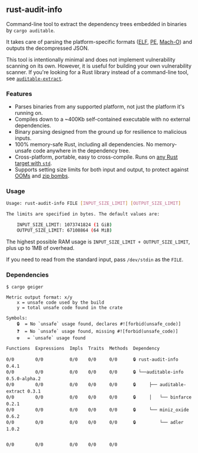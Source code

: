## rust-audit-info

Command-line tool to extract the dependency trees embedded in binaries by `cargo auditable`.

It takes care of parsing the platform-specific formats ([ELF](https://en.wikipedia.org/wiki/Executable_and_Linkable_Format), [PE](https://en.wikipedia.org/wiki/Portable_Executable), [Mach-O](https://en.wikipedia.org/wiki/Mach-O)) and outputs the decompressed JSON.

This tool is intentionally minimal and does not implement vulnerability scanning on its own. However, it is useful for building your own vulnerability scanner. If you're looking for a Rust library instead of a command-line tool, see [`auditable-extract`](https://docs.rs/auditable-extract/).

### Features

 - Parses binaries from any supported platform, not just the platform it's running on.
 - Compiles down to a ~400Kb self-contained executable with no external dependencies.
 - Binary parsing designed from the ground up for resilience to malicious inputs.
 - 100% memory-safe Rust, including all dependencies. No memory-unsafe code anywhere in the dependency tree.
 - Cross-platform, portable, easy to cross-compile. Runs on [any Rust target with `std`](https://doc.rust-lang.org/stable/rustc/platform-support.html).
 - Supports setting size limits for both input and output, to protect against [OOMs](https://en.wikipedia.org/wiki/Out_of_memory) and [zip bombs](https://en.wikipedia.org/wiki/Zip_bomb).

### Usage

```bash
Usage: rust-audit-info FILE [INPUT_SIZE_LIMIT] [OUTPUT_SIZE_LIMIT]

The limits are specified in bytes. The default values are:

    INPUT_SIZE_LIMIT: 1073741824 (1 GiB)
    OUTPUT_SIZE_LIMIT: 67108864 (64 MiB)

```

The highest possible RAM usage is `INPUT_SIZE_LIMIT + OUTPUT_SIZE_LIMIT`, plus up to 1MB of overhead.

If you need to read from the standard input, pass `/dev/stdin` as the `FILE`.

### Dependencies

```
$ cargo geiger

Metric output format: x/y
    x = unsafe code used by the build
    y = total unsafe code found in the crate

Symbols: 
    🔒  = No `unsafe` usage found, declares #![forbid(unsafe_code)]
    ❓  = No `unsafe` usage found, missing #![forbid(unsafe_code)]
    ☢️   = `unsafe` usage found

Functions  Expressions  Impls  Traits  Methods  Dependency

0/0        0/0          0/0    0/0     0/0      🔒 rust-audit-info 0.4.1
0/0        0/0          0/0    0/0     0/0      🔒 └──auditable-info 0.5.0-alpha.2
0/0        0/0          0/0    0/0     0/0      🔒     ├── auditable-extract 0.3.1
0/0        0/0          0/0    0/0     0/0      🔒     │   └── binfarce 0.2.1
0/0        0/0          0/0    0/0     0/0      🔒     └── miniz_oxide 0.6.2
0/0        0/0          0/0    0/0     0/0      🔒         └── adler 1.0.2


0/0        0/0          0/0    0/0     0/0    

```
